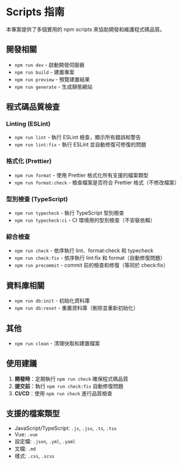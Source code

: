# Scripts 指南

本專案提供了多個實用的 npm scripts 來協助開發和維護程式碼品質。

## 開發相關

- `npm run dev` - 啟動開發伺服器
- `npm run build` - 建置專案
- `npm run preview` - 預覽建置結果
- `npm run generate` - 生成靜態網站

## 程式碼品質檢查

### Linting (ESLint)

- `npm run lint` - 執行 ESLint 檢查，顯示所有錯誤和警告
- `npm run lint:fix` - 執行 ESLint 並自動修復可修復的問題

### 格式化 (Prettier)

- `npm run format` - 使用 Prettier 格式化所有支援的檔案類型
- `npm run format:check` - 檢查檔案是否符合 Prettier 格式（不修改檔案）

### 型別檢查 (TypeScript)

- `npm run typecheck` - 執行 TypeScript 型別檢查
- `npm run typecheck:ci` - CI 環境用的型別檢查（不安裝依賴）

### 綜合檢查

- `npm run check` - 依序執行 lint、format:check 和 typecheck
- `npm run check:fix` - 依序執行 lint:fix 和 format（自動修復問題）
- `npm run precommit` - commit 前的檢查和修復（等同於 check:fix）

## 資料庫相關

- `npm run db:init` - 初始化資料庫
- `npm run db:reset` - 重置資料庫（刪除並重新初始化）

## 其他

- `npm run clean` - 清理快取和建置檔案

## 使用建議

1. **開發時**：定期執行 `npm run check` 確保程式碼品質
2. **提交前**：執行 `npm run check:fix` 自動修復問題
3. **CI/CD**：使用 `npm run check` 進行品質檢查

## 支援的檔案類型

- JavaScript/TypeScript: `.js`, `.jsx`, `.ts`, `.tsx`
- Vue: `.vue`
- 設定檔: `.json`, `.yml`, `.yaml`
- 文檔: `.md`
- 樣式: `.css`, `.scss`
